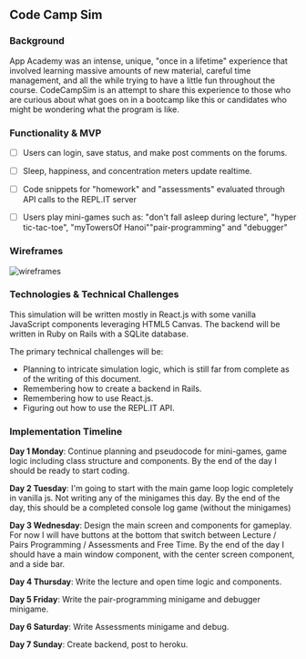 ## Code Camp Sim

### Background

App Academy was an intense, unique, "once in a lifetime" experience that involved learning massive amounts of new material, careful time management, and all the while trying to have a little fun throughout the course.  CodeCampSim is an attempt to share this experience to those who are curious about what goes on in a bootcamp like this or candidates who might be wondering what the program is like.

### Functionality & MVP

- [ ] Users can login, save status, and make post comments on the forums.
- [ ] Sleep, happiness, and concentration meters update realtime.
- [ ] Code snippets for "homework" and "assessments" evaluated through API calls to the REPL.IT server
- [ ] Users play mini-games such as: "don't fall asleep during lecture", "hyper tic-tac-toe", "myTowersOf Hanoi""pair-programming" and "debugger"


### Wireframes

![wireframes]("docs/wireframe.jpg")

### Technologies & Technical Challenges

This simulation will be written mostly in React.js with some vanilla JavaScript components leveraging HTML5 Canvas.  The backend will be written in Ruby on Rails with a SQLite database.  

The primary technical challenges will be:

- Planning to intricate simulation logic, which is still far from complete as of the writing of this document.
- Remembering how to create a backend in Rails.
- Remembering how to use React.js.
- Figuring out how to use the REPL.IT API.

### Implementation Timeline

**Day 1 Monday**: Continue planning and pseudocode for mini-games, game logic including class structure and components.  By the end of the day I should be ready to start coding.

**Day 2 Tuesday**:
I'm going to start with the main game loop logic completely in vanilla js.  Not writing any of the minigames this day.  By the end of the day, this should be a completed console log game (without the minigames)

**Day 3 Wednesday**:
Design the main screen and components for gameplay.  For now I will have buttons at the bottom that switch between Lecture / Pairs Programming / Assessments and Free Time.  By the end of the day I should have a main window component, with the center screen component, and a side bar.


**Day 4 Thursday**:
Write the lecture and open time logic and components.  

**Day 5 Friday**: Write the pair-programming minigame and debugger minigame.


**Day 6 Saturday**: Write Assessments minigame and debug.

**Day 7 Sunday**: Create backend, post to heroku.
